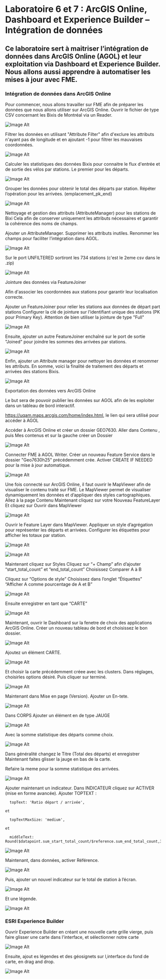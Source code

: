 # Laboratoire 6 et 7 : ArcGIS Online, Dashboard et Experience Builder – Intégration de données
## Ce laboratoire sert à maitriser l’intégration de données dans ArcGIS Online (AGOL) et leur exploitation via Dashboard et Experience Builder. Nous allons aussi apprendre à automatiser les mises à jour avec FME.

### Intégration de données dans ArcGIS Online
Pour commencer, nous allons travailler sur FME afin de préparer les données que nous allons utiliser sur ArcGIS Online.
Ouvrir le fichier de type CSV concernant les Bixis de Montréal via un Reader.

![Image Alt](https://github.com/Lorry139/geo7630h25/blob/3889ba1f9d06052aff53ebbd1a286ee701cd765f/Laboratoire%206/LABO6_1.png)

Filtrer les données en utilisant "Attribute Filter" afin d'exclure les attributs n'ayant pas de longitude et en ajoutant -1 pour filtrer les mauvaises coordonnées.

![Image Alt](https://github.com/Lorry139/geo7630h25/blob/3889ba1f9d06052aff53ebbd1a286ee701cd765f/Laboratoire%206/LABO6_2.png)

Calculer les statistiques des données Bixis pour connaitre le flux d'entrée et de sortie des vélos par stations. Le premier pour les départs.

![Image Alt](https://github.com/Lorry139/geo7630h25/blob/3889ba1f9d06052aff53ebbd1a286ee701cd765f/Laboratoire%206/LABO6_3.png)

Grouper les données pour obtenir le total des départs par station.
Répéter l’opération pour les arrivées. (emplacement_pk_end)

![Image Alt](https://github.com/Lorry139/geo7630h25/blob/3889ba1f9d06052aff53ebbd1a286ee701cd765f/Laboratoire%206/LABO6_4.png)

Nettoyage et gestion des attributs (AttributeManager) pour les stations de Bixi
Cela afin de conserver uniquement les attributs nécessaires et garantir la cohérence des noms de champs.

Ajouter un AttributeManager.
Supprimer les attributs inutiles.
Renommer les champs pour faciliter l’intégration dans AGOL.

![Image Alt](https://github.com/Lorry139/geo7630h25/blob/3889ba1f9d06052aff53ebbd1a286ee701cd765f/Laboratoire%206/LABO6_5.png)

Sur le port UNFILTERED sortiront les 734 stations (c'est le 2eme csv dans le .zip)

![Image Alt](https://github.com/Lorry139/geo7630h25/blob/3889ba1f9d06052aff53ebbd1a286ee701cd765f/Laboratoire%206/LABO6_7.png)

Jointure des données via FeatureJoiner

Afin d'associer les coordonnées aux stations pour garantir leur localisation correcte.

Ajouter un FeatureJoiner pour relier les stations aux données de départ part stations
Configurer la clé de jointure sur l’identifiant unique des stations (PK pour Primary Key).
Attention de bien utiliser la jointure de type "Full"

![Image Alt](https://github.com/Lorry139/geo7630h25/blob/3889ba1f9d06052aff53ebbd1a286ee701cd765f/Laboratoire%206/LABO6_8.png)

Ensuite, ajouter un autre FeatureJoiner enchaîné sur le port de sortie "Joined" pour joindre les sommes des arrivées par stations.

![Image Alt](https://github.com/Lorry139/geo7630h25/blob/3889ba1f9d06052aff53ebbd1a286ee701cd765f/Laboratoire%206/LABO6_9.png)

Enfin, ajouter un Attribute manager pour nettoyer les données et renommer les attributs.
En somme, voici la finalité de traitement des départs et arrivées des stations Bixis.

![Image Alt](https://github.com/Lorry139/geo7630h25/blob/3889ba1f9d06052aff53ebbd1a286ee701cd765f/Laboratoire%206/LABO6_11.png)

Exportation des données vers ArcGIS Online

Le but sera de pouvoir publier les données sur AGOL afin de les exploiter dans un tableau de bord interactif.

https://uqam.maps.arcgis.com/home/index.html, le lien qui sera utilisé pour accéder à AGOL

Accéder à ArcGIS Online et créer un dossier GEO7630.
Aller dans Contenu , puis Mes contenus et sur la gauche créer un Dossier

![Image Alt](https://github.com/Lorry139/geo7630h25/blob/51d8739825dcba50a8b66ec800d7da3a3aa40310/Laboratoire%206/LABO6_12.png)

Connecter FME à AGOL Writer.
Créer un nouveau Feature Service dans le dossier "Geo7630h25" précédemment crée.
Activer CREATE IF NEEDED pour la mise à jour automatique.

![Image Alt](https://github.com/Lorry139/geo7630h25/blob/51d8739825dcba50a8b66ec800d7da3a3aa40310/Laboratoire%206/LABO6_13.png)

Une fois connecté sur ArcGIS Online, il faut ouvrir le MapViewer afin de visualiser le contenu traité sur FME.
Le MapViewer permet de visualiser dynamiquement les données et d’appliquer des styles cartographiques.
Allez à la page Contenu
Maintenant cliquez sur votre Nouveau FeatureLayer
Et cliquez sur Ouvrir dans MapViewer

![Image Alt](https://github.com/Lorry139/geo7630h25/blob/8c1eeb139535eb1d391ee8493c7a056dc5e387fd/Laboratoire%206/LABO6_14.png)

Ouvrir le Feature Layer dans MapViewer.
Appliquer un style d’agrégation pour représenter les départs et arrivées.
Configurer les étiquettes pour afficher les totaux par station.

![Image Alt](https://github.com/Lorry139/geo7630h25/blob/7dc2b509c35e8d5e7ca694a0f6a7e9c340716772/Laboratoire%206/LABO6_15.png)

![Image Alt](https://github.com/Lorry139/geo7630h25/blob/cec076fc611d5a6168cbb31be419868ecdd5c4fb/Laboratoire%206/LABO6_16.png)

Maintenant cliquez sur Styles
Cliquez sur “+ Champ” afin d’ajouter “start_total_count” et “end_total_count”
Choisissez Comparer A à B

Cliquez sur “Options de style”
Choisissez dans l’onglet “Étiquettes” “Afficher A comme pourcentage de A et B”

![Image Alt](https://github.com/Lorry139/geo7630h25/blob/cec076fc611d5a6168cbb31be419868ecdd5c4fb/Laboratoire%206/LABO6_17.png)

Ensuite enregistrer en tant que “CARTE”

![Image Alt](https://github.com/Lorry139/geo7630h25/blob/cec076fc611d5a6168cbb31be419868ecdd5c4fb/Laboratoire%206/LABO6_18.png)

Maintenant, ouvrir le Dashboard sur la fenetre de choix des applications ArcGIS Online.
Créer un nouveau tableau de bord et choisissez le bon dossier.

![Image Alt](https://github.com/Lorry139/geo7630h25/blob/cec076fc611d5a6168cbb31be419868ecdd5c4fb/Laboratoire%206/LABO6_20.png)

Ajoutez un élément CARTE.

![Image Alt](https://github.com/Lorry139/geo7630h25/blob/cec076fc611d5a6168cbb31be419868ecdd5c4fb/Laboratoire%206/LABO6_21.png)

Et choisir la carte précédemment créee avec les clusters.
Dans réglages, choisirles options désiré.
Puis cliquer sur terminé.

![Image Alt](https://github.com/Lorry139/geo7630h25/blob/cec076fc611d5a6168cbb31be419868ecdd5c4fb/Laboratoire%206/LABO6_19.png)

Maintenant dans Mise en page (Version).
Ajouter un En-tete.

![Image Alt](https://github.com/Lorry139/geo7630h25/blob/cec076fc611d5a6168cbb31be419868ecdd5c4fb/Laboratoire%206/LABO6_23.png)

Dans CORPS 
Ajouter un élément en de type JAUGE

![Image Alt](https://github.com/Lorry139/geo7630h25/blob/cec076fc611d5a6168cbb31be419868ecdd5c4fb/Laboratoire%206/LABO6_24.png)

Avec la somme statistique des départs comme choix.

![Image Alt](https://github.com/Lorry139/geo7630h25/blob/cec076fc611d5a6168cbb31be419868ecdd5c4fb/Laboratoire%206/LABO6_25.png)

Dans généralité changez le Titre (Total des départs) et enregistrer
Maintenant faites glisser la jauge en bas de la carte.

Refaire la meme pour la somme statistique des arrivées.

![Image Alt](https://github.com/Lorry139/geo7630h25/blob/cec076fc611d5a6168cbb31be419868ecdd5c4fb/Laboratoire%206/LABO6_26.png)

Ajouter maintenant un indicateur.
Dans INDICATEUR cliquez sur ACTIVER (mise en forme avancée).
Ajouter TOPTEXT : 

      topText: 'Ratio départ / arrivée',

    et

      topTextMaxSize: 'medium',

    et 

      middleText: Round($datapoint.sum_start_total_count/$reference.sum_end_total_count,3),


![Image Alt](https://github.com/Lorry139/geo7630h25/blob/cec076fc611d5a6168cbb31be419868ecdd5c4fb/Laboratoire%206/LABO6_27.png)

Maintenant, dans données, activer Référence.

![Image Alt](https://github.com/Lorry139/geo7630h25/blob/cec076fc611d5a6168cbb31be419868ecdd5c4fb/Laboratoire%206/LABO6_28.png)

Puis, ajouter un nouvel indicateur sur le total de station à l’écran.

![Image Alt](https://github.com/Lorry139/geo7630h25/blob/cec076fc611d5a6168cbb31be419868ecdd5c4fb/Laboratoire%206/LABO6_29.png)

Et une légende.

![Image Alt](https://github.com/Lorry139/geo7630h25/blob/cec076fc611d5a6168cbb31be419868ecdd5c4fb/Laboratoire%206/LABO6_30.png)

### ESRI Experience Builder
Ouvrir Experience Builder en créant une nouvelle carte grille vierge, puis faire glisser une carte dans l'interface, et sélectionner notre carte 

![Image Alt](https://github.com/Lorry139/geo7630h25/blob/6c18ac00d079cddb977aa7ff0ba155047d8ee5d5/Laboratoire%206/Capture%20d%E2%80%99%C3%A9cran%202025-04-28%20194507.png)

Ensuite, ajout es légendes et des géosignets sur l,interface du fond de carte, en drag and drop.

![Image Alt](https://github.com/Lorry139/geo7630h25/blob/38cff8dd3e28b72af69a9609663430c4bd1cd43c/Laboratoire%206/Capture%20d%E2%80%99%C3%A9cran%202025-04-28%20201057.png)





